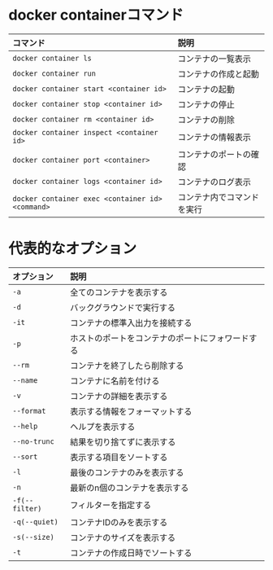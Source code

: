 # docker containerコマンド
| コマンド | 説明 |
|:---|:---|
| `docker container ls` | コンテナの一覧表示 |
| `docker container run` | コンテナの作成と起動 |
| `docker container start <container id>` | コンテナの起動 |
| `docker container stop <container id>` | コンテナの停止 |
| `docker container rm <container id>` | コンテナの削除 |
| `docker container inspect <container id>` | コンテナの情報表示 |
| `docker container port <container>` | コンテナのポートの確認 |
| `docker container logs <container id>` | コンテナのログ表示 |
| `docker container exec <container id> <command>` | コンテナ内でコマンドを実行 |


# 代表的なオプション
| オプション | 説明 |
|:---|:---|
| `-a` | 全てのコンテナを表示する |
| `-d` | バックグラウンドで実行する |
| `-it` | コンテナの標準入出力を接続する |
| `-p` | ホストのポートをコンテナのポートにフォワードする |
| `--rm` | コンテナを終了したら削除する |
| `--name` | コンテナに名前を付ける |
| `-v` | コンテナの詳細を表示する |
| `--format` | 表示する情報をフォーマットする |
| `--help` | ヘルプを表示する |
| `--no-trunc` | 結果を切り捨てずに表示する |
| `--sort` | 表示する項目をソートする |
| `-l` | 最後のコンテナのみを表示する |
| `-n` | 最新のn個のコンテナを表示する |
| `-f(--filter)` | フィルターを指定する |
| `-q(--quiet)` | コンテナIDのみを表示する |
| `-s(--size)` | コンテナのサイズを表示する |
| `-t` | コンテナの作成日時でソートする |